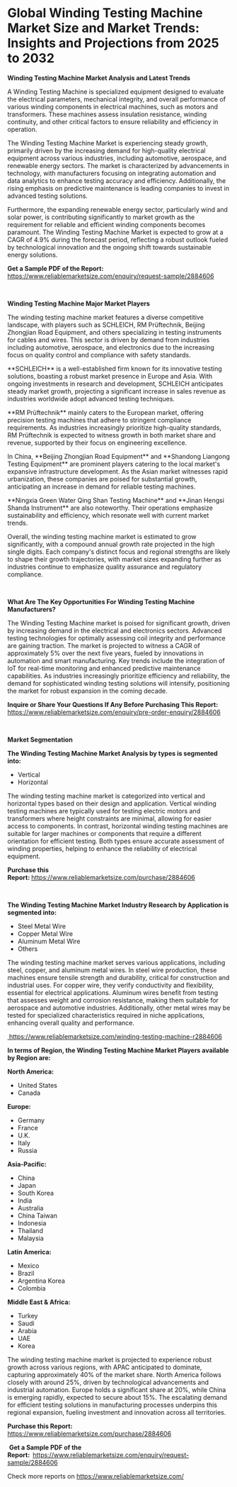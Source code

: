 <p><h1>Global Winding Testing Machine Market Size and Market Trends: Insights and Projections from 2025 to 2032</h1></p><p><strong>Winding Testing Machine Market Analysis and Latest Trends</strong></p>
<p><p>A Winding Testing Machine is specialized equipment designed to evaluate the electrical parameters, mechanical integrity, and overall performance of various winding components in electrical machines, such as motors and transformers. These machines assess insulation resistance, winding continuity, and other critical factors to ensure reliability and efficiency in operation.</p><p>The Winding Testing Machine Market is experiencing steady growth, primarily driven by the increasing demand for high-quality electrical equipment across various industries, including automotive, aerospace, and renewable energy sectors. The market is characterized by advancements in technology, with manufacturers focusing on integrating automation and data analytics to enhance testing accuracy and efficiency. Additionally, the rising emphasis on predictive maintenance is leading companies to invest in advanced testing solutions.</p><p>Furthermore, the expanding renewable energy sector, particularly wind and solar power, is contributing significantly to market growth as the requirement for reliable and efficient winding components becomes paramount. The Winding Testing Machine Market is expected to grow at a CAGR of 4.9% during the forecast period, reflecting a robust outlook fueled by technological innovation and the ongoing shift towards sustainable energy solutions.</p></p>
<p><strong>Get a Sample PDF of the Report:&nbsp;</strong> <a href="https://www.reliablemarketsize.com/enquiry/request-sample/2884606?utm_campaign=3069&utm_medium=2&utm_source=Github&utm_content=ia&utm_term=13032025&utm_id=winding-testing-machine">https://www.reliablemarketsize.com/enquiry/request-sample/2884606</a></p>
<p>&nbsp;</p>
<p><strong>Winding Testing Machine Major Market Players</strong></p>
<p><p>The winding testing machine market features a diverse competitive landscape, with players such as SCHLEICH, RM Prüftechnik, Beijing Zhongjian Road Equipment, and others specializing in testing instruments for cables and wires. This sector is driven by demand from industries including automotive, aerospace, and electronics due to the increasing focus on quality control and compliance with safety standards.</p><p>**SCHLEICH** is a well-established firm known for its innovative testing solutions, boasting a robust market presence in Europe and Asia. With ongoing investments in research and development, SCHLEICH anticipates steady market growth, projecting a significant increase in sales revenue as industries worldwide adopt advanced testing techniques.</p><p>**RM Prüftechnik** mainly caters to the European market, offering precision testing machines that adhere to stringent compliance requirements. As industries increasingly prioritize high-quality standards, RM Prüftechnik is expected to witness growth in both market share and revenue, supported by their focus on engineering excellence.</p><p>In China, **Beijing Zhongjian Road Equipment** and **Shandong Liangong Testing Equipment** are prominent players catering to the local market's expansive infrastructure development. As the Asian market witnesses rapid urbanization, these companies are poised for substantial growth, anticipating an increase in demand for reliable testing machines.</p><p>**Ningxia Green Water Qing Shan Testing Machine** and **Jinan Hengsi Shanda Instrument** are also noteworthy. Their operations emphasize sustainability and efficiency, which resonate well with current market trends. </p><p>Overall, the winding testing machine market is estimated to grow significantly, with a compound annual growth rate projected in the high single digits. Each company's distinct focus and regional strengths are likely to shape their growth trajectories, with market sizes expanding further as industries continue to emphasize quality assurance and regulatory compliance.</p></p>
<p>&nbsp;</p>
<p><strong>What Are The Key Opportunities For Winding Testing Machine Manufacturers?</strong></p>
<p><p>The Winding Testing Machine market is poised for significant growth, driven by increasing demand in the electrical and electronics sectors. Advanced testing technologies for optimally assessing coil integrity and performance are gaining traction. The market is projected to witness a CAGR of approximately 5% over the next five years, fueled by innovations in automation and smart manufacturing. Key trends include the integration of IoT for real-time monitoring and enhanced predictive maintenance capabilities. As industries increasingly prioritize efficiency and reliability, the demand for sophisticated winding testing solutions will intensify, positioning the market for robust expansion in the coming decade.</p></p>
<p><strong>Inquire or Share Your Questions If Any Before Purchasing This Report:</strong> <a href="https://www.reliablemarketsize.com/enquiry/pre-order-enquiry/2884606?utm_campaign=3069&utm_medium=2&utm_source=Github&utm_content=ia&utm_term=13032025&utm_id=winding-testing-machine">https://www.reliablemarketsize.com/enquiry/pre-order-enquiry/2884606</a></p>
<p>&nbsp;</p>
<p><strong>Market Segmentation</strong></p>
<p><strong>The Winding Testing Machine Market Analysis by types is segmented into:</strong></p>
<p><ul><li>Vertical</li><li>Horizontal</li></ul></p>
<p><p>The winding testing machine market is categorized into vertical and horizontal types based on their design and application. Vertical winding testing machines are typically used for testing electric motors and transformers where height constraints are minimal, allowing for easier access to components. In contrast, horizontal winding testing machines are suitable for larger machines or components that require a different orientation for efficient testing. Both types ensure accurate assessment of winding properties, helping to enhance the reliability of electrical equipment.</p></p>
<p><strong>Purchase this Report:&nbsp;</strong><a href="https://www.reliablemarketsize.com/purchase/2884606?utm_campaign=3069&utm_medium=2&utm_source=Github&utm_content=ia&utm_term=13032025&utm_id=winding-testing-machine">https://www.reliablemarketsize.com/purchase/2884606</a></p>
<p>&nbsp;</p>
<p><strong>The Winding Testing Machine Market Industry Research by Application is segmented into:</strong></p>
<p><ul><li>Steel Metal Wire</li><li>Copper Metal Wire</li><li>Aluminum Metal Wire</li><li>Others</li></ul></p>
<p><p>The winding testing machine market serves various applications, including steel, copper, and aluminum metal wires. In steel wire production, these machines ensure tensile strength and durability, critical for construction and industrial uses. For copper wire, they verify conductivity and flexibility, essential for electrical applications. Aluminum wires benefit from testing that assesses weight and corrosion resistance, making them suitable for aerospace and automotive industries. Additionally, other metal wires may be tested for specialized characteristics required in niche applications, enhancing overall quality and performance.</p></p>
<p><a href="https://www.reliablemarketsize.com/winding-testing-machine-r2884606?utm_campaign=3069&utm_medium=2&utm_source=Github&utm_content=ia&utm_term=13032025&utm_id=winding-testing-machine">&nbsp;https://www.reliablemarketsize.com/winding-testing-machine-r2884606</a></p>
<p><strong>In terms of Region, the Winding Testing Machine Market Players available by Region are:</strong></p>
<p>
    <p> <strong> North America: </strong>
        <ul>
            <li>United States</li>
            <li>Canada</li>
        </ul>
        </p> 
    <p> <strong> Europe: </strong>
        <ul>
            <li>Germany</li>
            <li>France</li>
            <li>U.K.</li>
            <li>Italy</li>
            <li>Russia</li>
        </ul>
        </p> 
    <p> <strong> Asia-Pacific: </strong>
        <ul>
            <li>China</li>
            <li>Japan</li>
            <li>South Korea</li>
            <li>India</li>
            <li>Australia</li>
            <li>China Taiwan</li>
            <li>Indonesia</li>
            <li>Thailand</li>
            <li>Malaysia</li>
        </ul>
        </p> 
    <p> <strong> Latin America: </strong>
        <ul>
            <li>Mexico</li>
            <li>Brazil</li>
            <li>Argentina Korea</li>
            <li>Colombia</li>
        </ul>
        </p> 
    <p> <strong> Middle East & Africa: </strong>
        <ul>
            <li>Turkey</li>
            <li>Saudi</li>
            <li>Arabia</li>
            <li>UAE</li>
            <li>Korea</li>
        </ul>
    </p>
    </p>
<p><p>The winding testing machine market is projected to experience robust growth across various regions, with APAC anticipated to dominate, capturing approximately 40% of the market share. North America follows closely with around 25%, driven by technological advancements and industrial automation. Europe holds a significant share at 20%, while China is emerging rapidly, expected to secure about 15%. The escalating demand for efficient testing solutions in manufacturing processes underpins this regional expansion, fueling investment and innovation across all territories.</p></p>
<p><strong>Purchase this Report: </strong><a href="https://www.reliablemarketsize.com/purchase/2884606?utm_campaign=3069&utm_medium=2&utm_source=Github&utm_content=ia&utm_term=13032025&utm_id=winding-testing-machine">https://www.reliablemarketsize.com/purchase/2884606</a></p>
<p>&nbsp;<strong>Get a Sample PDF of the Report:&nbsp;&nbsp;</strong><a href="https://www.reliablemarketsize.com/enquiry/request-sample/2884606?utm_campaign=3069&utm_medium=2&utm_source=Github&utm_content=ia&utm_term=13032025&utm_id=winding-testing-machine">https://www.reliablemarketsize.com/enquiry/request-sample/2884606</a></p>
<p><strong></strong></p>
<p>Check more reports on <a href="https://www.reliablemarketsize.com/?utm_campaign=3069&utm_medium=2&utm_source=Github&utm_content=ia&utm_term=13032025&utm_id=winding-testing-machine">https://www.reliablemarketsize.com/</a></p>